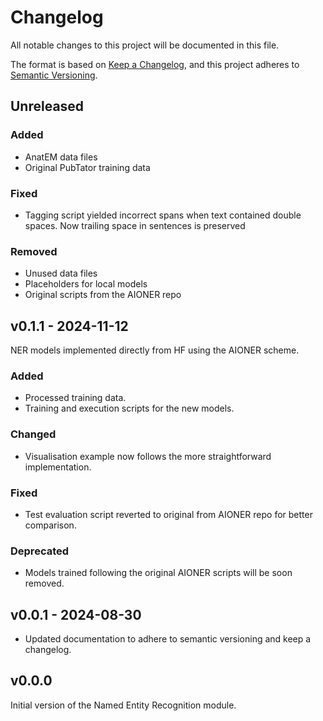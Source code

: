 # Changelog

All notable changes to this project will be documented in this file.

The format is based on [Keep a Changelog](https://keepachangelog.com/en/1.1.0/),
and this project adheres to [Semantic Versioning](https://semver.org/spec/v2.0.0.html).

## Unreleased

### Added

- AnatEM data files
- Original PubTator training data

### Fixed

- Tagging script yielded incorrect spans when text contained double spaces. Now trailing space in sentences is preserved

### Removed

- Unused data files
- Placeholders for local models
- Original scripts from the AIONER repo 

## v0.1.1 - 2024-11-12

NER models implemented directly from HF using the AIONER scheme.

### Added

- Processed training data.
- Training and execution scripts for the new models.

### Changed

- Visualisation example now follows the more straightforward implementation.

### Fixed

- Test evaluation script reverted to original from AIONER repo for better comparison.

### Deprecated

- Models trained following the original AIONER scripts will be soon removed.

## v0.0.1 - 2024-08-30

- Updated documentation to adhere to semantic versioning and keep a changelog.

## v0.0.0

Initial version of the Named Entity Recognition module.

